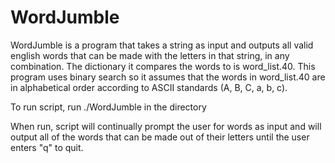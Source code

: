 # WordJumble
WordJumble is a program that takes a string as input and outputs all valid english words that can be made with the letters in that string, in any combination. The dictionary it compares the words to is word_list.40. This program uses binary search so it assumes that the words in word_list.40 are in alphabetical order according to ASCII standards (A, B, C, a, b, c).

To run script, run ./WordJumble in the directory

When run, script will continually prompt the user for words as input and will output all of the words that can be made out of their letters until the user enters "q" to quit.
